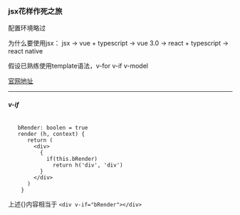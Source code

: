 ### jsx花样作死之旅

配置环境略过

为什么要使用jsx：
	jsx -> 
	vue + typescript ->
	vue 3.0 ->
	react + typescript ->
	react native

假设已熟练使用template语法，v-for v-if v-model 

[官网地址](https://cn.vuejs.org/v2/guide/render-function.html)

---

##### v-if


```	 可以通过变量来判断

   bRender: boolen = true
   render (h, context) {
	  return (
	    <div>
		  {
		    if(this.bRender)
			  return h('div', 'div')
		  }
	    </div>
	  )
    }

```

上述{}内容相当于 
`<div v-if="bRender"></div>`
